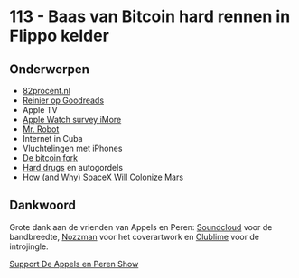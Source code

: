 # 113 - Baas van Bitcoin hard rennen in Flippo kelder

<h2>Onderwerpen</h2>

<ul>
<li><a href="http://82procent.nl" rel="nofollow">82procent.nl</a></li>
<li><a href="https://www.goodreads.com/user/show/22724505-reinier-ladan" rel="nofollow">Reinier op Goodreads</a></li>
<li>Apple TV</li>
<li><a href="http://www.imore.com/apple-watch-usage-survey-study-2015-q2" rel="nofollow">Apple Watch survey iMore</a></li>
<li><a href="http://www.imdb.com/title/tt4158110/" rel="nofollow">Mr. Robot</a></li>
<li>Internet in Cuba</li>
<li>Vluchtelingen met iPhones</li>
<li><a href="https://medium.com/faith-and-future/why-is-bitcoin-forking-d647312d22c1" rel="nofollow">De bitcoin fork</a></li>
<li><a href="https://en.wikipedia.org/wiki/MDMA" rel="nofollow">Hard drugs</a> en autogordels</li>
<li><a href="http://waitbutwhy.com/2015/08/how-and-why-spacex-will-colonize-mars.html" rel="nofollow">How (and Why) SpaceX Will Colonize Mars</a></li>
</ul>

<h2>Dankwoord</h2>

<p>Grote dank aan de vrienden van Appels en Peren: <a href="http://soundcloud.com" rel="nofollow">Soundcloud</a> voor de bandbreedte, <a href="http://www.nozzman.com/" rel="nofollow">Nozzman</a> voor het coverartwork en <a href="http://twitter.com/#!/clublime" rel="nofollow">Clublime</a> voor de introjingle.</p><p><a href="https://www.patreon.com/appelsenperenshow" rel="payment">Support De Appels en Peren Show</a></p>